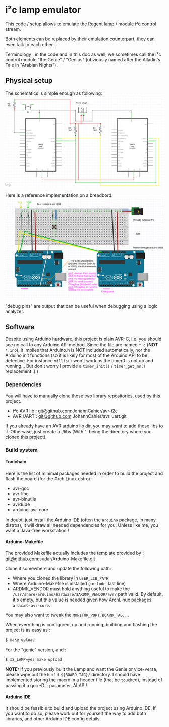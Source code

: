 # i²c lamp emulator

This code / setup allows to emulate the Regent lamp / module i²c control stream.

Both elements can be replaced by their emulation counterpart, they can even talk to each other.

Terminology : in the code and in this doc as well, we sometimes call the i²c control module "the Genie" / "Genius" (obviously named after the Alladin's Tale in "Arabian Nights").

## Physical setup

The schematics is simple enough as following:
![schematics](docs/electric_circuitery.png)

Here is a reference implementation on a breadbord:
![breadboard](docs/breadboard.png)

"debug pins" are output that can be useful when debugging using a logic analyzer.

## Software

Despite using Arduino hardware, this project is plain AVR-C, i.e. you should see no call to any Arduino API method.
Since the file are named `*.c` (**NOT** `*.ino`), it implies that Arduino.h is NOT included automatically, nor the Arduino init functions (so it is likely for most of the Arduino API to be defective. For instance `millis()` won't work as the timer0 is not up and running... But don't worry I provide a `timer_init()` / `timer_get_ms()` replacement :) )

### Dependencies

You will have to manually clone those two library repositories, used by this project.

* i²c AVR lib : git@github.com:JohannCahier/avr-i2c
* AVR UART : git@github.com:JohannCahier/avr_uart.git

If you already have an AVR arduino lib dir, you may want to add those libs to it. Otherwise, just create a ./libs (With '.' being the directory where you cloned this project).

### Build system

#### Toolchain

Here is the list of minimal packages needed in order to build the project and flash the board (for the Arch Linux dstro) :

* avr-gcc
* avr-libc
* avr-binutils
* avrdude
* arduino-avr-core

In doubt, just install the Arduino IDE (often the `arduino` package, in many distros), it will draw all needed dependencies for you. Unless like me, you want a Java-free workstation !

#### Arduino-Makefile

The provided Makefile actually includes the template provided by : git@github.com:sudar/Arduino-Makefile.git

Clone it somewhere and update the following path:

* Where you cloned the library in `USER_LIB_PATH`
* Where Arduino-Makefile is installed (`include`, last line)
* ARDMK_VENDOR must hold anything useful to make the `/usr/share/arduino/hardware/$ARDMK_VENDOR/avr/` path valid. By default, it's empty, but this value is needed given how ArchLinux packages `arduino-avr-core`.

You may also want to tweak the `MONITOR_PORT`, `BOARD_TAG`, ...

When everything is configured, up and running, building and flashing the project is as easy as :

```bash
$ make upload
```

For the "genie" version, and :
```bash
$ IS_LAMP=yes make upload
```

**NOTE:** If you previously built the Lamp and want the Genie or vice-versa, please wipe out the `build-${BOARD_TAG}/` directory. I should have implemented storing the macro in a header file (that be `touch`ed), instead of passing it a gcc -D... parameter. ALAS !

#### Arduino IDE

It should be feasible to build and upload the project using Arduino IDE.
If you want to do so, please work out for yourself the way to add both libraries, and other Arduino IDE config details.
